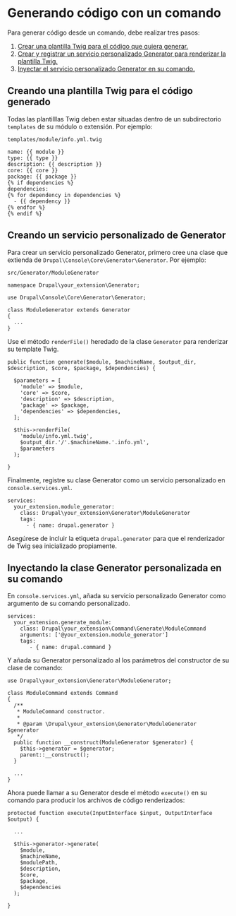 # Generando código con un comando

Para generar código desde un comando, debe realizar tres pasos:

1. [Crear una plantilla Twig para el código que quiera generar.](#twig-template)
2. [Crear y registrar un servicio personalizado Generator para renderizar la plantilla Twig.](#generator-service)
3. [Inyectar el servicio personalizado Generator en su comando.](#inject-service)

<a name="twig-template"></a>
## Creando una plantilla Twig para el código generado

Todas las plantilllas Twig deben estar situadas dentro de un subdirectorio  `templates`
de su módulo o extensión. Por ejemplo:

`templates/module/info.yml.twig`

```
name: {{ module }}
type: {{ type }}
description: {{ description }}
core: {{ core }}
package: {{ package }}
{% if dependencies %}
dependencies:
{% for dependency in dependencies %}
  - {{ dependency }}
{% endfor %}
{% endif %}
```
<a name="generator-service"></a>
## Creando un servicio personalizado de Generator

Para crear un servicio personalizado Generator, primero cree una clase que extienda de
`Drupal\Console\Core\Generator\Generator`. Por ejemplo:

`src/Generator/ModuleGenerator`

```
namespace Drupal\your_extension\Generator;

use Drupal\Console\Core\Generator\Generator;

class ModuleGenerator extends Generator
{
  ...
}
```

Use el método `renderFile()` heredado de la clase `Generator` para renderizar su template Twig.

```
public function generate($module, $machineName, $output_dir, $description, $core, $package, $dependencies) {

  $parameters = [
    'module' => $module,
    'core' => $core,
    'description' => $description,
    'package' => $package,
    'dependencies' => $dependencies,
  ];

  $this->renderFile(
    'module/info.yml.twig',
    $output_dir.'/'.$machineName.'.info.yml',
    $parameters
  );

}
```

Finalmente, registre su clase Generator como un servicio personalizado en `console.services.yml`.

```
services:
  your_extension.module_generator:
    class: Drupal\your_extension\Generator\ModuleGenerator
    tags:
      - { name: drupal.generator }
```

Asegúrese de incluir la etiqueta `drupal.generator` para que el renderizador de Twig sea inicializado propiamente.

<a name="inject-service"></a>
## Inyectando la clase Generator personalizada en su comando

En `console.services.yml`, añada su servicio personalizado Generator como argumento de su comando personalizado.

```
services:
  your_extension.generate_module:
    class: Drupal\your_extension\Command\Generate\ModuleCommand
    arguments: ['@your_extension.module_generator']
    tags:
       - { name: drupal.command }
```

Y añada su Generator personalizado al los parámetros del constructor de su clase de comando:

```
use Drupal\your_extension\Generator\ModuleGenerator;

class ModuleCommand extends Command
{
  /**
   * ModuleCommand constructor.
   *
   * @param \Drupal\your_extension\Generator\ModuleGenerator $generator
   */
  public function __construct(ModuleGenerator $generator) {
    $this->generator = $generator;
    parent::__construct();
  }

  ...
}
```

Ahora puede llamar a su Generator desde el método `execute()` en su comando para producir los archivos de código renderizados:

```
protected function execute(InputInterface $input, OutputInterface $output) {

  ...

  $this->generator->generate(
    $module,
    $machineName,
    $modulePath,
    $description,
    $core,
    $package,
    $dependencies
  );

}
```
